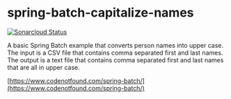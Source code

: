 # spring-batch-capitalize-names

[![Sonarcloud Status](https://sonarcloud.io/api/project_badges/measure?project=com.codenotfound%3Aspring-batch-capitalize-names&metric=alert_status)](https://sonarcloud.io/dashboard?id=com.codenotfound%3Aspring-batch-capitalize-names)

A basic Spring Batch example that converts person names into upper case. The input is a CSV file that contains comma separated first and last names. The output is a text file that contains comma separated first and last names that are all in upper case.

[https://www.codenotfound.com/spring-batch/](https://www.codenotfound.com/spring-batch/)

